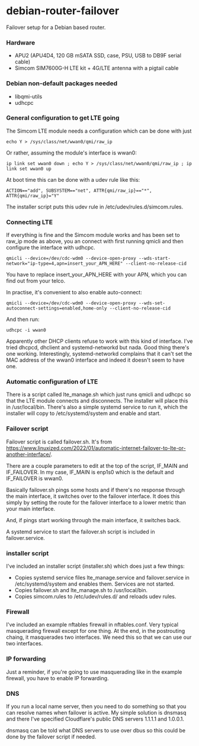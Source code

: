# debian-router-failover
Failover setup for a Debian based router.

### Hardware
- APU2 (APU4D4, 120 GB mSATA SSD, case, PSU, USB to DB9F serial cable)
- Simcom SIM7600G-H LTE kit + 4G/LTE antenna with a pigtail cable

### Debian non-default packages needed
- libqmi-utils
- udhcpc

### General configuration to get LTE going

The Simcom LTE module needs a configuration which can be done with
just

```echo Y > /sys/class/net/wwan0/qmi/raw_ip```

Or rather, assuming the module's interface is wwan0:

```ip link set wwan0 down ; echo Y > /sys/class/net/wwan0/qmi/raw_ip ; ip link set wwan0 up```

At boot time this can be done with a udev rule like this:

```ACTION=="add", SUBSYSTEM=="net", ATTR{qmi/raw_ip}=="*", ATTR{qmi/raw_ip}="Y"```

The installer script puts this udev rule in /etc/udev/rules.d/simcom.rules.

### Connecting LTE

If everything is fine and the Simcom module works and has been set to
raw_ip mode as above, you an connect with first running qmicli and
then configure the interface with udhcpc.

```qmicli --device=/dev/cdc-wdm0 --device-open-proxy --wds-start-network="ip-type=4,apn=insert_your_APN_HERE" --client-no-release-cid```

You have to replace insert_your_APN_HERE with your APN, which you can
find out from your telco.

In practise, it's convenient to also enable auto-connect:

```qmicli --device=/dev/cdc-wdm0 --device-open-proxy --wds-set-autoconnect-settings=enabled,home-only --client-no-release-cid```

And then run:

```udhcpc -i wwan0```

Apparently other DHCP clients refuse to work with this kind of
interface. I've tried dhcpcd, dhclient and systemd-networkd but
nada. Good thing there's one working. Interestingly, systemd-networkd
complains that it can't set the MAC address of the wwan0 interface and
indeed it doesn't seem to have one.

### Automatic configuration of LTE

There is a script called lte_manage.sh which just runs qmicli and
udhcpc so that the LTE module connects and disconnects. The installer
will place this in /usr/local/bin. There's also a simple systemd
service to run it, which the installer will copy to
/etc/systemd/system and enable and start.

### Failover script

Failover script is called failover.sh. It's from https://www.linuxized.com/2022/01/automatic-internet-failover-to-lte-or-another-interface/. 

There are a couple parameters to edit at the top of the script,
IF_MAIN and IF_FAILOVER. In my case, IF_MAIN is enp1s0 which is the
default and IF_FAILOVER is wwan0. 

Basically failover.sh pings some hosts and if there's no response
through the main interface, it switches over to the failover
interface. It does this simply by setting the route for the failover
interface to a lower metric than your main interface.

And, if pings start working through the main interface, it switches
back.

A systemd service to start the failover.sh script is included in
failover.service.

### installer script
I've included an installer script (installer.sh) which does just a few things:
- Copies systemd service files lte_manage.service and failover.service in /etc/systemd/system and enables them. Services are not started.
- Copies failover.sh and lte_manage.sh to /usr/local/bin.
- Copies simcom.rules to /etc/udev/rules.d/ and reloads udev rules.

### Firewall

I've included an example nftables firewall in nftables.conf. Very
typical masquerading firewall except for one thing. At the end, in the
postrouting chaing, it masquerades two interfaces. We need this so
that we can use our two interfaces.

### IP forwarding

Just a reminder, if you're going to use masquerading like in the
example firewall, you have to enable IP forwarding.

### DNS

If you run a local name server, then you need to do something so that
you can resolve names when failover is active. My simple solution is
dnsmasq and there I've specified Cloudflare's public DNS servers
1.1.1.1 and 1.0.0.1.

dnsmasq can be told what DNS servers to use over dbus so this could be
done by the failover script if needed.


